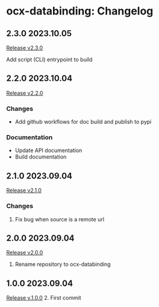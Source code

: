 # ocx-databinding: Changelog

## 2.3.0 2023.10.05
 [Release v2.3.0](https://github.com/OCXStandard/ocx-databinding/releases/tag/v2.3.0)

Add script (CLI) entrypoint to build

## 2.2.0 2023.10.04
 [Release v2.2.0](https://github.com/OCXStandard/ocx-databinding/releases/tag/v2.2.0)
### Changes
 - Add github workflows for doc build and publish to pypi
### Documentation
 - Update API documentation
 - Build documentation

## 2.1.0 2023.09.04
 [Release v2.1.0](https://github.com/OCXStandard/ocx-databinding/releases/tag/v2.1.0)
### Changes
1. Fix bug when source is a remote url

## 2.0.0 2023.09.04
[Release v2.0.0](https://github.com/OCXStandard/ocx-databinding/releases/tag/v2.0.0)
1. Rename repository to ocx-databinding


## 1.0.0 2023.09.04
[Release v.1.0.0](https://github.com/OCXStandard/ocx-databinding/releases/tag/v1.0.0)
2. First commit
